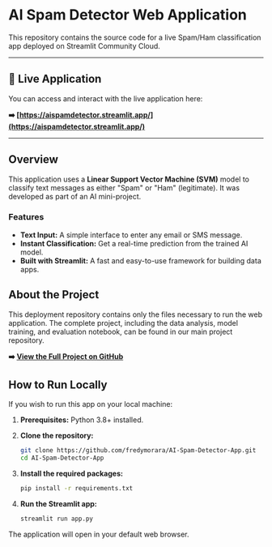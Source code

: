 # AI Spam Detector Web Application

This repository contains the source code for a live Spam/Ham classification app deployed on Streamlit Community Cloud.

---

## 🚀 Live Application

You can access and interact with the live application here:

**➡️ [https://aispamdetector.streamlit.app/](https://aispamdetector.streamlit.app/)**

---

## Overview

This application uses a **Linear Support Vector Machine (SVM)** model to classify text messages as either "Spam" or "Ham" (legitimate). It was developed as part of an AI mini-project.

### Features
-   **Text Input:** A simple interface to enter any email or SMS message.
-   **Instant Classification:** Get a real-time prediction from the trained AI model.
-   **Built with Streamlit:** A fast and easy-to-use framework for building data apps.

## About the Project

This deployment repository contains only the files necessary to run the web application. The complete project, including the data analysis, model training, and evaluation notebook, can be found in our main project repository.

**➡️ [View the Full Project on GitHub](https://github.com/fredymorara/ai-spam-detector-mini-project)**

## How to Run Locally

If you wish to run this app on your local machine:

1.  **Prerequisites:** Python 3.8+ installed.

2.  **Clone the repository:**
    ```bash
    git clone https://github.com/fredymorara/AI-Spam-Detector-App.git
    cd AI-Spam-Detector-App
    ```

3.  **Install the required packages:**
    ```bash
    pip install -r requirements.txt
    ```

4.  **Run the Streamlit app:**
    ```bash
    streamlit run app.py
    ```

The application will open in your default web browser.